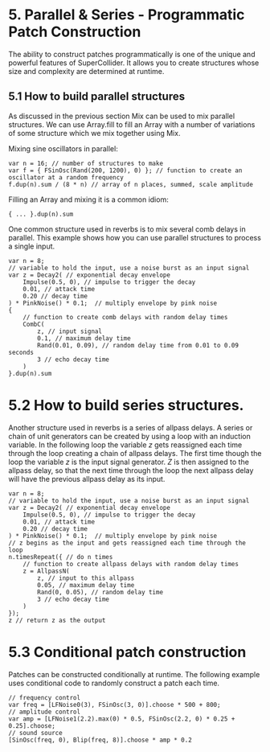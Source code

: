 # 5. Parallel & Series - Programmatic Patch Construction

The ability to construct patches programmatically is one of the unique and powerful features of SuperCollider. It allows you to create structures whose size and complexity are determined at runtime.

## 5.1 How to build parallel structures

As discussed in the previous section Mix can be used to mix parallel structures.  We can use Array.fill to fill an Array with a number of variations of some structure which we mix together using Mix.

Mixing sine oscillators in parallel:

    var n = 16; // number of structures to make
    var f = { FSinOsc(Rand(200, 1200), 0) }; // function to create an oscillator at a random frequency
    f.dup(n).sum / (8 * n) // array of n places, summed, scale amplitude

Filling an Array and mixing it is a common idiom:

    { ... }.dup(n).sum

One common structure used in reverbs is to mix several comb delays in parallel.  This example shows how you can use parallel structures to process a single input.

    var n = 8;
    // variable to hold the input, use a noise burst as an input signal
    var z = Decay2( // exponential decay envelope
        Impulse(0.5, 0), // impulse to trigger the decay
        0.01, // attack time
        0.20 // decay time
    ) * PinkNoise() * 0.1;	// multiply envelope by pink noise
    {
        // function to create comb delays with random delay times
        CombC(
            z, // input signal
            0.1, // maximum delay time
            Rand(0.01, 0.09), // random delay time from 0.01 to 0.09 seconds
            3 // echo decay time
        )
    }.dup(n).sum

# 5.2 How to build series structures.

Another structure used in reverbs is a series of allpass delays.  A series or chain of unit generators can be created by using a loop with an induction variable.  In the following loop the variable _z_ gets reassigned each time through the loop creating a chain of allpass delays. The first time though the loop the variable _z_ is the input signal generator.  _Z_ is then assigned to the allpass delay, so that the next time through the loop the next allpass delay will have the previous allpass delay as its input.

    var n = 8;
    // variable to hold the input, use a noise burst as an input signal
    var z = Decay2( // exponential decay envelope
        Impulse(0.5, 0), // impulse to trigger the decay
        0.01, // attack time
        0.20 // decay time
    ) * PinkNoise() * 0.1;	// multiply envelope by pink noise
    // z begins as the input and gets reassigned each time through the loop
    n.timesRepeat({ // do n times
        // function to create allpass delays with random delay times
        z = AllpassN(
            z, // input to this allpass
            0.05, // maximum delay time
            Rand(0, 0.05), // random delay time
            3 // echo decay time
        )
    });
    z // return z as the output

# 5.3 Conditional patch construction

Patches can be constructed conditionally at runtime.  The following example uses conditional code to randomly construct a patch each time.

    // frequency control
    var freq = [LFNoise0(3), FSinOsc(3, 0)].choose * 500 + 800;
    // amplitude control
    var amp = [LFNoise1(2.2).max(0) * 0.5, FSinOsc(2.2, 0) * 0.25 + 0.25].choose;
    // sound source
    [SinOsc(freq, 0), Blip(freq, 8)].choose * amp * 0.2
